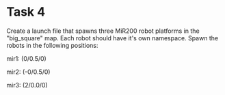 # Task 4

Create a launch file that spawns three MiR200 robot platforms in the "big_square" map. Each robot should have it's own namespace.
Spawn the robots in the following positions:

mir1: (0/0.5/0)

mir2: (-0/0.5/0)

mir3: (2/0.0/0)


